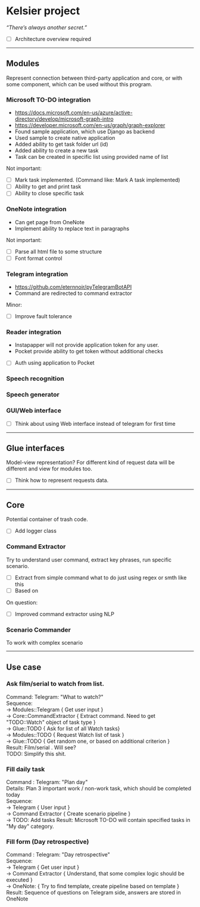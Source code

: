 # Kelsier project
*“There’s always another secret.”*
* [ ] Architecture overview required

------------------
## Modules
Represent connection between third-party application and core, or with some component, which can be used without this program.

### Microsoft TO-DO integration
* https://docs.microsoft.com/en-us/azure/active-directory/develop/microsoft-graph-intro
* https://developer.microsoft.com/en-us/graph/graph-explorer
* Found sample application, which use Django as backend
* Used sample to create native application
* Added ability to get task folder url (id)
* Added ability to create a new task
* Task can be created in specific list using provided name of list

Not important:
* [ ] Mark task implemented. (Command like: Mark A task implemented)
* [ ] Ability to get and print task
* [ ] Ability to close specific task

### OneNote integration
* Can get page from OneNote
* Implement ability to replace text in paragraphs

Not important:
* [ ] Parse all html file to some structure
* [ ] Font format control

### Telegram integration
* https://github.com/eternnoir/pyTelegramBotAPI
* Command are redirected to command extractor

Minor:
* [ ] Improve fault tolerance

### Reader integration
* Instapapper will not provide application token for any user.
* Pocket provide ability to get token without additional checks
* [ ] Auth using application to Pocket
### Speech recognition
### Speech generator
### GUI/Web interface
* [ ] Think about using Web interface instead of telegram for first time

------------------
## Glue interfaces
Model-view representation? For different kind of request data will be different and view for modules too.

* [ ] Think how to represent requests data.

------------------
## Core
Potential container of trash code.

* [ ] Add logger class
### Command Extractor
Try to understand user command, extract key phrases, run specific scenario.
* [ ] Extract from simple command what to do just using regex or smth like this
* [ ] Based on

On question:
* [ ] Improved command extractor using NLP

### Scenario Commander
To work with complex scenario

------------------
## Use case
### Ask film/serial to watch from list.
Command: Telegram: "What to watch?"  
Sequence:   
-> Modules::Telegram { Get user input }  
-> Core::CommandExtractor { Extract command. Need to get "TODO::Watch" object of task type }  
-> Glue::TODO { Ask for list of all Watch tasks}   
-> Modules::TODO { Request Watch list of task }  
-> Glue::TODO { Get random one, or based on additional criterion }  
Result: Film/serial <task desc>. Will see?  
TODO: Simplify this shit.  

### Fill daily task
Command : Telegram: "Plan day"  
Details: Plan 3 important work / non-work task, which should be completed today  
Sequence:   
-> Telegram { User input }  
-> Command Extractor { Create scenario pipeline }  
-> TODO: Add tasks
Result: Microsoft TO-DO will contain specified tasks in "My day" category.  

### Fill form (Day retrospective)
Command : Telegram: "Day retrospective"  
Sequence:  
-> Telegram { Get user input }  
-> Command Extractor { Understand, that some complex logic should be executed }  
-> OneNote: { Try to find template, create pipeline based on template }  
Result: Sequence of questions on Telegram side, answers are stored in OneNote
